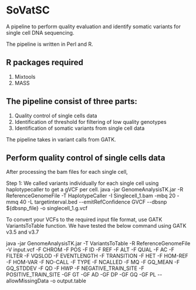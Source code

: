 # SoVatSC

A pipeline to perform quality evaluation and identify somatic variants for single cell DNA sequencing. 

The pipeline is written in Perl and R.

## R packages required
1. Mixtools
2. MASS

## The pipeline consist of three parts:
1) Quality control of single cells data
2) Identification of threshold for filtering of low quality genotypes
3) Identification of somatic variants from single cell data

The pipeline takes in variant calls from GATK.

## Perform quality control of single cells data

After processing the bam files for each single cell, 

Step 1: We called variants individually for each single cell using haplotypecaller to get a gVCF per cell.
java -jar GenomeAnalysisTK.jar -R ReferenceGenomeFile -T HaplotypeCaller \-I Singlecell_1.bam \-mbq 20 \-mmq 40 \-L targetinterval.bed --emitRefConfidence GVCF --dbsnp ${dbsnp_file} -o singlecell_1.g.vcf












To convert your VCFs to the required input file format, use GATK VariantsToTable function. 
We have tested the below command using GATK v3.5 and v3.7

java -jar GenomeAnalysisTK.jar -T VariantsToTable -R ReferenceGenomeFile -V input.vcf -F CHROM -F POS -F ID -F REF -F ALT -F QUAL -F AC -F FILTER -F VQSLOD -F EVENTLENGTH -F TRANSITION -F HET -F HOM-REF -F HOM-VAR -F NO-CALL -F TYPE -F NCALLED -F MQ -F GQ_MEAN -F GQ_STDDEV -F QD -F HWP -F NEGATIVE_TRAIN_SITE -F POSITIVE_TRAIN_SITE -GF GT -GF AD -GF DP -GF GQ -GF PL --allowMissingData -o output.table



